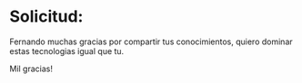# Solicitud:


Fernando muchas gracias por compartir tus conocimientos, quiero dominar estas tecnologias igual que tu.

Mil gracias!